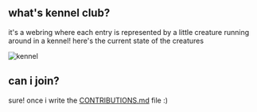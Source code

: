 
## what's kennel club?

it's a webring where each entry is represented by a little creature running around in a kennel! here's the current state of the creatures

![kennel](https://alts-alt.online/api/kennel-club/img)

## can i join?

sure! once i write the [CONTRIBUTIONS.md](.) file :)

